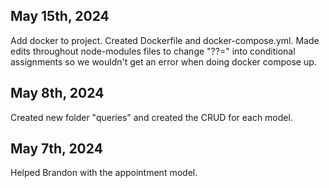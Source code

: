## May 15th, 2024

Add docker to project. Created Dockerfile and docker-compose.yml. Made edits throughout node-modules files to change "??=" into conditional assignments so we wouldn't get an error when doing docker compose up. 

## May 8th, 2024 

Created new folder "queries" and created the CRUD for each model.

## May 7th, 2024

Helped Brandon with the appointment model.

